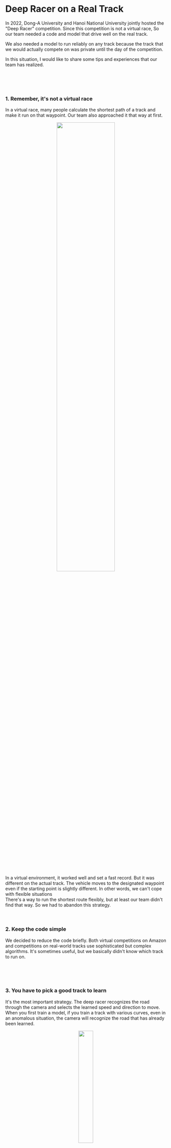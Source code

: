 # Deep Racer on a Real Track



In 2022, Dong-A University and Hanoi National University jointly hosted the "Deep Racer" competition. Since this competition is not a virtual race, So our team needed a code and model that drive well on the real track.

We also needed a model to run reliably on any track because the track that we would actually compete on was private until the day of the competition.

In this situation, I would like to share some tips and experiences that our team has realized.


<br/><br/><br/>




### 1. Remember, it's not a virtual race
In a virtual race, many people calculate the shortest path of a track and make it run on that waypoint. Our team also approached it that way at first.<br/>

<p align="center"><img src="https://github.com/iamniddi/DeepRacer/assets/110338470/fb199964-296c-4279-b42e-52851118f36b" width="60%" height="60%"></p>

In a virtual environment, it worked well and set a fast record. But it was different on the actual track. The vehicle moves to the designated waypoint even if the starting point is slightly different. In other words, we can't cope with flexible situations
<br/>
There's a way to run the shortest route flexibly, but at least our team didn't find that way. So we had to abandon this strategy. 
<br/><br/><br/>


### 2. Keep the code simple
We decided to reduce the code briefly. Both virtual competitions on Amazon and competitions on real-world tracks use sophisticated but complex algorithms. It's sometimes useful, but we basically didn't know which track to run on.

<br/><br/><br/>

### 3. You have to pick a good track to learn
It's the most important strategy. The deep racer recognizes the road through the camera and selects the learned speed and direction to move.  
When you first train a model, if you train a track with various curves, even in an anomalous situation, the camera will recognize the road that has already been learned.

<p align="center"><img src="https://github.com/iamniddi/DeepRacer/assets/110338470/1be071d2-727c-470c-9bf7-c28a3c9f8cd2" width="30%" height="30%"></p>
<br/>
We found that track is "Bowie Track".There are various directions in various directions and stable than it.



Models learned from Bowie Track also run reliably on other tracks. We also confirmed that it runs steadily when it is driven on a real track.

<p align="center"><img src="https://github.com/iamniddi/DeepRacer/assets/110338470/790c1670-8ee7-42db-aa90-0e78b77f3ccc" width="60%" height="60%"></p>
<br/><br/><br/>

### 4. Calibration

Finally, you need to adjust the "calibration" of the deep racer machine, but it's really sensory-dependent. Prepare the vehicle and track, change the value little by little, and find the right value


<br/><br/><br/>
### Our model

After two hours of learning with the code I put up, It showed a stable, upward graph. And as a result, our team won.
<p align="center"><img src="https://github.com/iamniddi/DeepRacer/assets/110338470/6b5a4531-6863-4630-ab32-9af23948f43a" width="60%" height="60%"></p>
<br/><br/>

<p align="center">

<img src="https://github.com/iamniddi/DeepRacer/assets/110338470/f0fd1eb1-ef9f-44c8-9f54-0f452895796c">

</p>

<p align="center">

<img src="https://github.com/iamniddi/DeepRacer/assets/110338470/5c13bb3c-1987-48bf-9bd2-71de1df51245)">

</p>

<br/><br/><br/>



### review of the competition

In 2022, we went to Hanoi, Vietnam. Received hospitality from Hanoi National University. I was lucky to win. Hanoi was a wonderful city


2023 now. Students from Hanoi National University came to Korea this time. I participated in the competition again this time and put a lot of effort into it, and paid for the aws server cost with my own money.

However, I was suddenly informed by the university that I could not participate in the competition. I was not apologised for my efforts and expenses, and everything went to nothing. I had the worst experience. I don't want this to happen again

Fortunately, my team without me won the championship, and I felt rewarded
